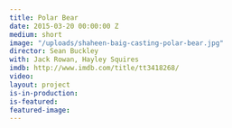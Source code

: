 ```yaml
---
title: Polar Bear
date: 2015-03-20 00:00:00 Z
medium: short
image: "/uploads/shaheen-baig-casting-polar-bear.jpg"
director: Sean Buckley
with: Jack Rowan, Hayley Squires
imdb: http://www.imdb.com/title/tt3418268/
video: 
layout: project
is-in-production: 
is-featured: 
featured-image: 
---
```


